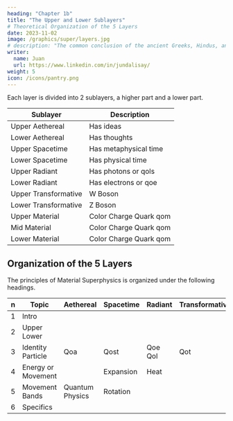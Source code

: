 ```yaml
---
heading: "Chapter 1b"
title: "The Upper and Lower Sublayers"
# Theoretical Organization of the 5 Layers
date: 2023-11-02
image: /graphics/super/layers.jpg
# description: "The common conclusion of the ancient Greeks, Hindus, and Chinese"
writer:
  name: Juan
  url: https://www.linkedin.com/in/jundalisay/
weight: 5
icon: /icons/pantry.png
---
```



Each layer is divided into 2 sublayers, a higher part and a lower part. 

Sublayer | Description
--- | ---
Upper Aethereal | Has ideas
Lower Aethereal | Has thoughts
Upper Spacetime | Has metaphysical time
Lower Spacetime | Has physical time 
Upper Radiant | Has photons or qols
Lower Radiant | Has electrons or qoe
Upper Transformative | W Boson
Lower Transformative | Z Boson
Upper Material | Color Charge Quark qom 
Mid Material | Color Charge Quark qom
Lower Material | Color Charge Quark qom

<!-- Electroweak <-- Higgs  -->

 


## Organization of the 5 Layers

The principles of Material Superphysics is organized under the following headings.

n | Topic | Aethereal | Spacetime | Radiant | Transformative | Material
--- | --- | --- | --- | --- | --- | ---
1 | Intro 			| 					| 			|			 |		 | 
2 | Upper Lower |           |      |      |     | 
3 | Identity Particle  | Qoa         | Qost    | Qoe Qol   | Qot | Qom
4 | Energy or Movement |		| Expansion | Heat 		|  		| Strong Force 
5 | Movement Bands 	| Quantum Physics 	| Rotation 	| 			| 		|
6 | Specifics 		| 					| 			|		 	|		| 


